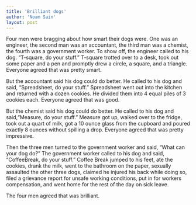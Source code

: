 ```yaml
---
title: 'Brilliant dogs'
author: 'Noam Sain'
layout: post
---
```


Four men were bragging about how smart their dogs were. One was an engineer, the second man was an accountant, the third man was a chemist, the fourth was a government worker. To show off, the engineer called to his dog. “T-square, do your stuff.” T-square trotted over to a desk, took out some paper and a pen and promptly drew a circle, a square, and a triangle. Everyone agreed that was pretty smart.

But the accountant said his dog could do better. He called to his dog and said, “Spreadsheet, do your stuff.” Spreadsheet went out into the kitchen and returned with a dozen cookies. He divided them into 4 equal piles of 3 cookies each. Everyone agreed that was good.

But the chemist said his dog could do better. He called to his dog and said,“Measure, do your stuff.” Measure got up, walked over to the fridge, took out a quart of milk, got a 10 ounce glass from the cupboard and poured exactly 8 ounces without spilling a drop. Everyone agreed that was pretty impressive.

Then the three men turned to the government worker and said, “What can your dog do?” The government worker called to his dog and said, “CoffeeBreak, do your stuff.” Coffee Break jumped to his feet, ate the cookies, drank the milk, went to the bathroom on the paper, sexually assaulted the other three dogs, claimed he injured his back while doing so, filed a grievance report for unsafe working conditions, put in for workers compensation, and went home for the rest of the day on sick leave.

The four men agreed that was brilliant.
